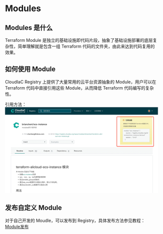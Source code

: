 # Modules

## Modules 是什么
Terraform Module 是独立的基础设施即代码片段，抽象了基础设施部署的底层复杂性，简单理解就是包含一组 Terraform 代码的文件夹，由此来达到代码复用的效果。

## 如何使用 Module
CloudIaC Registry 上提供了大量常用的云平台资源抽象的 Module，用户可以在 Terraform 代码中直接引用这些 Module，从而降低 Terraform 代码编写的复杂性。

引用方法：
![img.png](../images/modules-usage.png)

## 发布自定义 Module
对于自己开发的 Moudle，可以发布到 Registry，具体发布方法参见教程：[Module发布](/tutorials/mkdocs/cases/module-publish.md)
